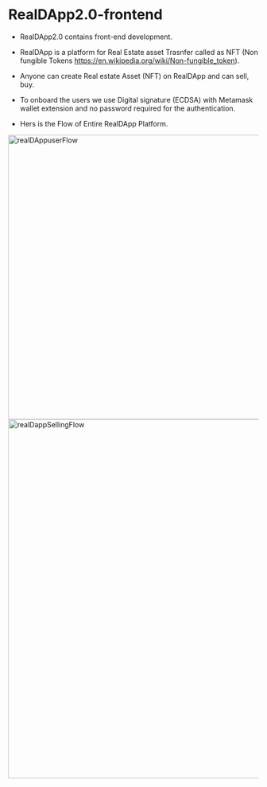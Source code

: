 # RealDApp2.0-frontend
- RealDApp2.0 contains front-end development.

- RealDApp is a platform for Real Estate asset Trasnfer called as NFT (Non fungible Tokens https://en.wikipedia.org/wiki/Non-fungible_token).
- Anyone can create Real estate Asset (NFT) on RealDApp and can sell, buy.
- To onboard the users we use Digital signature (ECDSA) with Metamask wallet extension and no password required for the authentication.
- Hers is the Flow of Entire RealDApp Platform.

<img width="572" alt="realDAppuserFlow" src="https://user-images.githubusercontent.com/67961128/226176969-4fafa4ef-7742-45eb-877b-4dd6eb97ec19.png">

<img width="722" alt="realDappSellingFlow" src="https://user-images.githubusercontent.com/67961128/226177008-27f227b4-7059-4a23-abae-cead17ab4398.png">
